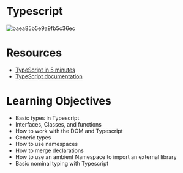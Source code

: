 # Typescript

![baea85b5e9a9fb5c36ec](https://github.com/Ckimatu/alx-backend-javascript/assets/110534527/0df36919-ecf5-4b63-9447-8e3391185683)

# Resources
- [TypeScript in 5 minutes](https://www.typescriptlang.org/docs/handbook/typescript-in-5-minutes.html)
- [TypeScript documentation](https://www.typescriptlang.org/docs/handbook/basic-types.html)

# Learning Objectives
- Basic types in Typescript
- Interfaces, Classes, and functions
- How to work with the DOM and Typescript
- Generic types
- How to use namespaces
- How to merge declarations
- How to use an ambient Namespace to import an external library
- Basic nominal typing with Typescript
